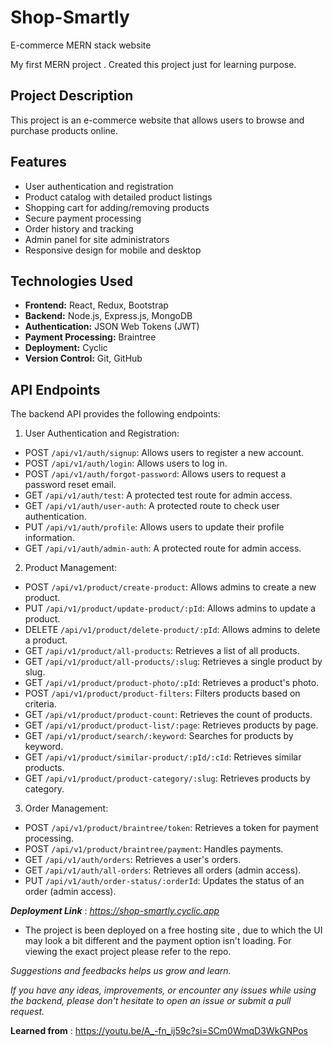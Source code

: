# Shop-Smartly
E-commerce MERN stack website

My first MERN project . Created this project just for learning purpose.

## Project Description

This project is an e-commerce website that allows users to browse and purchase  products online.

## Features

- User authentication and registration
- Product catalog with detailed product listings
- Shopping cart for adding/removing products
- Secure payment processing
- Order history and tracking
- Admin panel for site administrators
- Responsive design for mobile and desktop

## Technologies Used

- **Frontend:** React, Redux, Bootstrap
- **Backend:** Node.js, Express.js, MongoDB
- **Authentication:** JSON Web Tokens (JWT)
- **Payment Processing:** Braintree
- **Deployment:** Cyclic
- **Version Control:** Git, GitHub


## API Endpoints
The backend API provides the following endpoints:

1. User Authentication and Registration:

 - POST `/api/v1/auth/signup`: Allows users to register a new account.
 - POST `/api/v1/auth/login`: Allows users to log in.
 - POST `/api/v1/auth/forgot-password`: Allows users to request a password reset email.
 - GET `/api/v1/auth/test`: A protected test route for admin access.
 - GET `/api/v1/auth/user-auth`: A protected route to check user authentication.
 - PUT `/api/v1/auth/profile`: Allows users to update their profile information.
 - GET `/api/v1/auth/admin-auth`: A protected route for admin access.

2. Product Management:

 - POST `/api/v1/product/create-product`: Allows admins to create a new product.
 - PUT `/api/v1/product/update-product/:pId`: Allows admins to update a product.
 - DELETE `/api/v1/product/delete-product/:pId`: Allows admins to delete a product.
 - GET `/api/v1/product/all-products`: Retrieves a list of all products.
 - GET `/api/v1/product/all-products/:slug`: Retrieves a single product by slug.
 - GET `/api/v1/product/product-photo/:pId`: Retrieves a product's photo.
 - POST `/api/v1/product/product-filters`: Filters products based on criteria.
 - GET `/api/v1/product/product-count`: Retrieves the count of products.
 - GET `/api/v1/product/product-list/:page`: Retrieves products by page.
 - GET `/api/v1/product/search/:keyword`: Searches for products by keyword.
 - GET `/api/v1/product/similar-product/:pId/:cId`: Retrieves similar products.
 - GET `/api/v1/product/product-category/:slug`: Retrieves products by category.

3. Order Management:

 - POST `/api/v1/product/braintree/token`: Retrieves a token for payment processing.
 - POST `/api/v1/product/braintree/payment`: Handles payments.
 - GET `/api/v1/auth/orders`: Retrieves a user's orders.
 - GET `/api/v1/auth/all-orders`: Retrieves all orders (admin access).
 - PUT `/api/v1/auth/order-status/:orderId`: Updates the status of an order (admin access).


***Deployment Link*** : 
_https://shop-smartly.cyclic.app_ 

- The project is been deployed on a free hosting site , due to which the UI may look a bit different and the payment option isn't loading. For viewing the exact project please refer to the repo.




 _Suggestions and feedbacks helps us grow and learn._
 
 _If you have any ideas, improvements, or encounter any issues while using the backend, please don't hesitate to open an issue or submit a pull request._

 
**Learned from** : https://youtu.be/A_-fn_ij59c?si=SCm0WmqD3WkGNPos 
